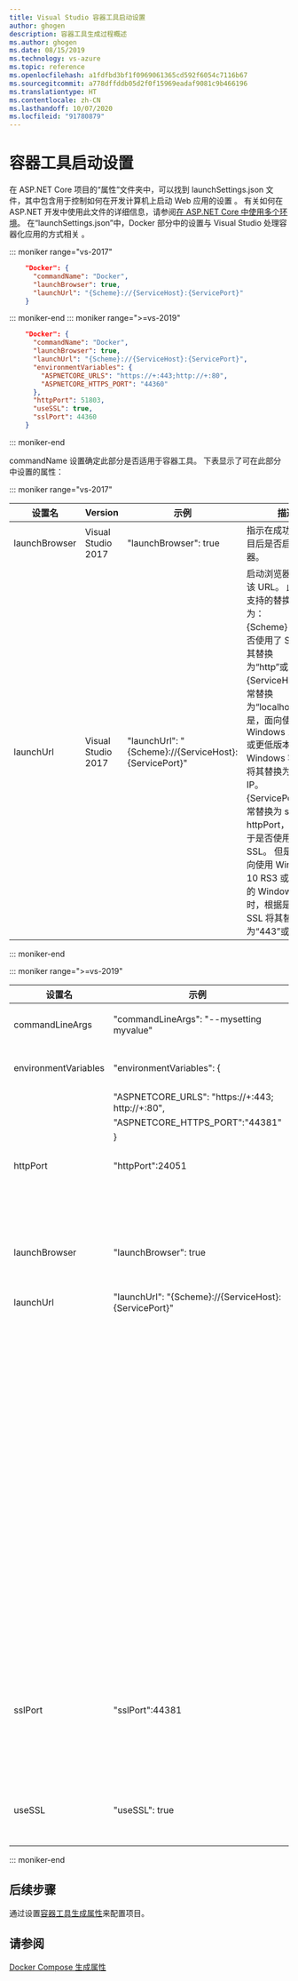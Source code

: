 ```yaml
---
title: Visual Studio 容器工具启动设置
author: ghogen
description: 容器工具生成过程概述
ms.author: ghogen
ms.date: 08/15/2019
ms.technology: vs-azure
ms.topic: reference
ms.openlocfilehash: a1fdfbd3bf1f0969061365cd592f6054c7116b67
ms.sourcegitcommit: a778dffddb05d2f0f15969eadaf9081c9b466196
ms.translationtype: HT
ms.contentlocale: zh-CN
ms.lasthandoff: 10/07/2020
ms.locfileid: "91780879"
---
```

# <a name="container-tools-launch-settings"></a>容器工具启动设置

在 ASP.NET Core 项目的“属性”文件夹中，可以找到 launchSettings.json 文件，其中包含用于控制如何在开发计算机上启动 Web 应用的设置  。 有关如何在 ASP.NET 开发中使用此文件的详细信息，请参阅[在 ASP.NET Core 中使用多个环境](/aspnet/core/fundamentals/environments?view=aspnetcore-2.2&preserve-view=true)。 在“launchSettings.json”中，Docker 部分中的设置与 Visual Studio 处理容器化应用的方式相关   。

::: moniker range="vs-2017"

```json
    "Docker": {
      "commandName": "Docker",
      "launchBrowser": true,
      "launchUrl": "{Scheme}://{ServiceHost}:{ServicePort}"
    }
```

::: moniker-end
::: moniker range=">=vs-2019"

```json
    "Docker": {
      "commandName": "Docker",
      "launchBrowser": true,
      "launchUrl": "{Scheme}://{ServiceHost}:{ServicePort}",
      "environmentVariables": {
        "ASPNETCORE_URLS": "https://+:443;http://+:80",
        "ASPNETCORE_HTTPS_PORT": "44360"
      },
      "httpPort": 51803,
      "useSSL": true,
      "sslPort": 44360
    }
```

::: moniker-end

commandName 设置确定此部分是否适用于容器工具。 下表显示了可在此部分中设置的属性：

::: moniker range="vs-2017"

|设置名|Version|示例|描述|
|------------|-------|-------|---------------|
|launchBrowser|Visual Studio 2017|"launchBrowser": true|指示在成功启动项目后是否启动浏览器。|
|launchUrl|Visual Studio 2017|"launchUrl": "{Scheme}://{ServiceHost}:{ServicePort}"|启动浏览器时使用该 URL。  此字符串支持的替换令牌为：<br>   {Scheme} - 根据是否使用了 SSL，将其替换为“http”或“https”。<br>   {ServiceHost} - 通常替换为“localhost”。 但是，面向使用 Windows 10 RS3 或更低版本的 Windows 容器时，将其替换为容器的 IP。<br>   {ServicePort} - 通常替换为 sslPort 或 httpPort，具体取决于是否使用了 SSL。  但是，在面向使用 Windows 10 RS3 或更低版本的 Windows 容器时，根据是否使用 SSL 将其替换为“443”或“80”。|

::: moniker-end

::: moniker range=">=vs-2019"

| 设置名         | 示例                                               | 描述                                                                                                             |
| -------------------- | ----------------------------------------------------- | ----------------------------------------------------------------------------------------------------------------------- |
| commandLineArgs      | "commandLineArgs": "--mysetting myvalue"              | 在容器中启动项目时使用这些命令行参数来启动应用。                                     |
| environmentVariables | "environmentVariables": {                             | 在容器中启动时，这些环境变量值将传递给该过程。                       |
|                      | "ASPNETCORE_URLS": "https://+:443; http://+:80",       |                                                                                                                         |
|                      | "ASPNETCORE_HTTPS_PORT":"44381"                      |                                                                                                                         |
|                      | }                                                     |                                                                                                                         |
| httpPort             | "httpPort":24051                                     | 启动容器时，主机上的此端口映射到容器的端口 80。                                |
|                      |                                                       | 如果未指定，则该值取自 iisSettings 值。                                                          |
| launchBrowser        | "launchBrowser": true                                 | 指示在成功启动项目后是否启动浏览器。                                       |
| launchUrl            | "launchUrl": "{Scheme}://{ServiceHost}:{ServicePort}" | 启动浏览器时使用该 URL。 此字符串支持的替换令牌为：                          |
|                      |                                                       | - {Scheme} - 替换为“http”或“https”，具体取决于是否使用 SSL。                                   |
|                      |                                                       | - {ServiceHost} - 通常替换为“localhost”。                                                                    |
|                      |                                                       | 但是，面向使用 Windows 10 RS3 或更低版本的 Windows 容器时，将其替换为容器的 IP。           |
|                      |                                                       | - {ServicePort} - 通常替换为 sslPort 或 httpPort，具体取决于是否使用 SSL。                   |
|                      |                                                       | 但是，面向使用 Windows 10 RS3 或更低版本的 Windows 容器时，将其替换为“443”或“80”，         |
|                      |                                                       | 具体取决于是否使用 SSL。                                                                                       |
| sslPort              | "sslPort":44381                                      | 启动容器时，主机上的此端口映射到容器的端口 443。                               |
|                      |                                                       | 如果未指定，则该值取自 iisSettings 值。                                                          |
| useSSL               | "useSSL": true                                        | 指示在启动项目时是否使用 SSL。 如果未指定 useSSL，则在 sslPort 大于 0 时使用 SSL。 |

::: moniker-end

## <a name="next-steps"></a>后续步骤

通过设置[容器工具生成属性](container-msbuild-properties.md)来配置项目。

## <a name="see-also"></a>请参阅

[Docker Compose 生成属性](docker-compose-properties.md)
